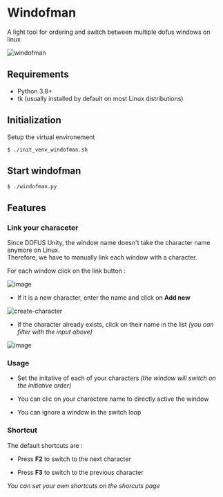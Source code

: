 # Windofman

A light tool for ordering and switch between multiple dofus windows on linux

![windofman](https://github.com/user-attachments/assets/2327fca9-e038-4a5a-ac7e-51f14629bb58)


## Requirements

- Python 3.8+
- tk (usually installed by default on most Linux distributions)

## Initialization

Setup the virtual environement

```
$ ./init_venv_windofman.sh
```

## Start windofman

```
$ ./windofman.py
```

## Features

### Link your characeter

Since DOFUS Unity, the window name doesn't take the character name anymore on Linux.  
Therefore, we have to manually link each window with a character.

For each window click on the link button :

![image](https://github.com/user-attachments/assets/16b8e95a-b966-44d8-a0e7-581a7d44ea3f)

- If it is a new character, enter the name and click on **Add new**
  
![create-character](https://github.com/user-attachments/assets/7478c6cd-ef58-4c09-b520-dea79a45c412)

- If the character already exists, click on their name in the list *(you can filter with the input above)*
  
![image](https://github.com/user-attachments/assets/9a75eeee-8035-4e0d-8b06-5d64fd8c0148)

### Usage

- Set the initative of each of your characters *(the window will switch on the initiative order)*

- You can clic on your charactere name to directly active the window

- You can ignore a window in the switch loop

### Shortcut
The default shortcuts are :  

- Press **F2** to switch to the next character

- Press **F3** to switch to the previous character  

*You can set your own shortcuts on the shorcuts page*
